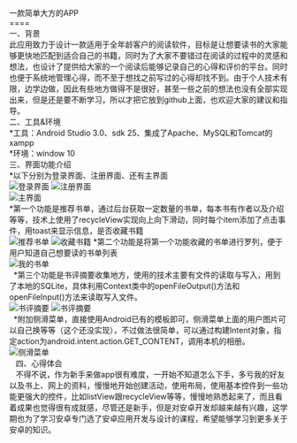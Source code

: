 <iLibrary>一款简单大方的APP<br>
  ====<br>
    一、背景<br>
    此应用致力于设计一款适用于全年龄客户的阅读软件，目标是让想要读书的大家能够更快地匹配到适合自己的书籍，同时为了大家不要错过在阅读的过程中的灵感和想法，也设计了提供给大家的一个阅读后能够记录自己的心得和评价的平台。同时也便于系统地管理心得，而不至于想找之前写过的心得却找不到。由于个人技术有限，边学边做，因此有些地方做得不是很好，甚至一些之前的想法也没有全部实现出来，但是还是要不断学习，所以才把它放到github上面，也欢迎大家的建议和指导。<br>
    二、工具&环境<br>
    *工具：Android Studio 3.0、sdk 25、集成了Apache、MySQL和Tomcat的xampp<br>
    *环境：window 10<br>
    三、界面功能介绍<br>
    *以下分别为登录界面、注册界面、还有主界面<br>
![登录界面](https://github.com/ChristyLily/Project/raw/master/pics/Login.png)
![注册界面](https://github.com/ChristyLily/Project/raw/master/pics/Login.png)
  <br>
 ![主界面](https://github.com/ChristyLily/Project/raw/master/pics/main.png)<br>
    *第一个功能是推荐书单，通过后台获取一定数量的书单，每本书有作者以及介绍等等，技术上使用了recycleView实现向上向下滑动，同时每个item添加了点击事件，用toast来显示信息，是否收藏书籍<br>
 ![推荐书单](https://github.com/ChristyLily/Project/raw/master/pics/booklist.png)
 ![收藏书籍](https://github.com/ChristyLily/Project/raw/master/pics/collect.png)
    *第二个功能是将第一个功能收藏的书单进行罗列，便于用户知道自己想要读的书单列表<br>
 ![我的书单](https://github.com/ChristyLily/Project/raw/master/pics/collection.png)<br>
    *第三个功能是书评摘要收集地方，使用的技术主要有文件的读取与写入，用到了本地的SQLite，具体利用Context类中的openFileOutput()方法和openFileInput()方法来读取写入文件。<br>
 ![书评摘要](https://github.com/ChristyLily/Project/raw/master/pics/comment.png)
 ![书评摘要](https://github.com/ChristyLily/Project/raw/master/pics/comments.png)<br>
    *附加侧滑菜单，直接使用Android已有的模板即可，侧滑菜单上面的用户图片可以自己换等等（这个还没实现），不过做法很简单，可以通过构建Intent对象，指定action为android.intent.action.GET_CONTENT，调用本机的相册。<br>
 ![侧滑菜单](https://github.com/ChristyLily/Project/raw/master/pics/cehua.png)<br>
    四、心得体会<br>
    不得不说，作为新手来做app很有难度，一开始不知道怎么下手，多亏我的好友以及书上、网上的资料，慢慢地开始创建活动，使用布局，使用基本控件到一些功能更强大的控件，比如listView跟recycleView等等，慢慢地熟悉起来了，而且看着成果也觉得很有成就感，尽管还是新手，但是对安卓开发却越来越有兴趣，这学期也为了学习安卓专门选了安卓应用开发与设计的课程，希望能够学习到更多关于安卓的知识。
